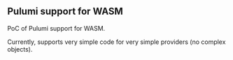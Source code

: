 ## Pulumi support for WASM

PoC of Pulumi support for WASM.

Currently, supports very simple code for very simple providers (no complex objects). 
